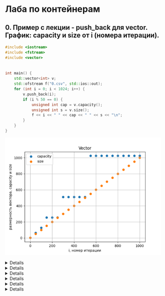 # Лаба по контейнерам
## 0. Пример с лекции - push_back для vector. График: capacity и size от i (номера итерации).
```C++
#include <iostream>
#include <fstream>
#include <vector>


int main() {
    std::vector<int> v;
    std::ofstream f("0.csv", std::ios::out);
    for (int i = 0; i < 1024; i++) {
        v.push_back(i);
        if (i % 50 == 0) {
            unsigned int cap = v.capacity();
            unsigned int s = v.size();
            f << i << " " << cap << " " << s << "\n";
        }
    }
}
```
![Зависимость размеров вектора](0.png)

<details>
<sumary><h3>1. Среднее время вставки элемента в произвольное место вектора. Реализуйте для своего контейнера insert, измерьте среднее время для различного размера контейнера (size) при вставке в произвольное место, сравните со стандартным контейнером. График: среднее время вставки для vector и subvector от size. Определить асимптотику.</h3></sumary>
    
для std::vector:
сложность: O(n)
```C++
#include <iostream>
#include <fstream>
#include <vector>
#include <random>
#include <chrono>

double get_time() {
    return std::chrono::duration_cast<std::chrono::microseconds>
                   (std::chrono::steady_clock::now().time_since_epoch()).count() / 1e6;
}

int main() {
    std::vector<int> v;
    std::ofstream f("1_1.csv", std::ios::out);
    for (unsigned int i = 0; i < 102400; i++) {
        v.push_back(i);
        unsigned int x = rand() % (i + 1);
        if (i % 500 == 0) {
            auto start = get_time();
            v.insert(v.begin() + x, i);
            auto finish = get_time();
            auto time = finish - start;
            f << v.size() << " " << time << "\n";
        }
    }
}
```
![1 vector](1_1.png)
</details>

<details>
<sumary><h3>2. Среднее время удаления одного элемента из произвольного места вектора. Реализуйте для своего контейнера erase, измерьте среднее время для различного размера контейнера (size) при вставке в произвольное место, сравните со стандартным контейнером. График: среднее время удаления для vector и subvector от size. Определить асимптотику.</h3></sumary>

для std::vector:
сложность: O(n)

```C++
#include <iostream>
#include <fstream>
#include <vector>
#include <random>
#include <chrono>

double get_time() {
    return std::chrono::duration_cast<std::chrono::microseconds>
                   (std::chrono::steady_clock::now().time_since_epoch()).count() / 1e6;
}

int main() {
    std::vector<int> v;
    std::ofstream f("2_1.csv", std::ios::out);
    for (unsigned int i = 0; i < 102400; i++) {
        v.push_back(i);
        if (i % 500 == 0) {
            unsigned int x = rand() % (i + 1);
            auto start = get_time();
            v.erase(v.begin() + x);
            auto finish = get_time();
            auto time = finish - start;
            f << v.size() << " " << time << "\n";
        }
    }
}
```
![2 vector](2_1.png)
</details>

<details>
<sumary><h3>3. Среднее время добавления в начало односвязного списка. График: среднее время работы push_front для list, forward_list и subforward_list от size. Определить асимптотику.</h3></sumary>
    
для std::list и std::forward_list:
сложность: O(1)
```C++
#include <fstream>
#include <random>
#include <chrono>
#include <list>
#include <forward_list>

double get_time() {
    return std::chrono::duration_cast<std::chrono::microseconds>
                   (std::chrono::steady_clock::now().time_since_epoch()).count() / 1e6;
}

int main() {
    std::list<int> l;
    std::forward_list<int> fl;
    std::ofstream f1("3_1.csv", std::ios::out);
    std::ofstream f2("3_2.csv", std::ios::out);
    for (unsigned int i = 0; i < 102400; i++) {

        if (i % 500 == 0) {
            auto start1 = get_time();
            l.push_front(i);
            auto finish1 = get_time();
            auto time1 = finish1 - start1;
            f1 << l.size() << " " << time1 << "\n";

            auto start2 = get_time();
            fl.push_front(i);
            auto finish2 = get_time();
            auto time2 = finish2 - start2;
            f2 << l.size() << " " << time2 << "\n";
            continue;
        }
        l.push_front(i);
        fl.push_front(i);
    }
}
```
![3 list](3_1.png)
![3 forward](3_2.png)
</details>

<details>
<sumary><h3>4. Среднее время удаления из начала односвязного списка. График: среднее время работы pop_front для list, forward_list и subforward_list от size. Определить асимптотику.</h3></sumary>

для std::list и std::forward_list:
```C++
#include <fstream>
#include <random>
#include <chrono>
#include <list>
#include <forward_list>

double get_time() {
    return std::chrono::duration_cast<std::chrono::microseconds>
                   (std::chrono::steady_clock::now().time_since_epoch()).count() / 1e6;
}

int main() {
    std::list<int> l;
    std::forward_list<int> fl;
    std::ofstream f1("4_1.csv", std::ios::out);
    std::ofstream f2("4_2.csv", std::ios::out);
    for (unsigned int i = 0; i < 102400; i++) {
        l.push_front(i);
        fl.push_front(i);
        if (i % 500 == 0) {
            auto start1 = get_time();
            l.pop_front();
            auto finish1 = get_time();
            auto time1 = finish1 - start1;
            f1 << l.size() << " " << time1 << "\n";

            auto start2 = get_time();
            fl.pop_front();
            auto finish2 = get_time();
            auto time2 = finish2 - start2;
            f2 << l.size() << " " << time2 << "\n";
        }
    }
}
```
![4 list](4_1.png)
![4 forward](4_2.png)
</details>


<details>
<sumary><h3>5. Среднее время добавления элемента в бинарное дерево. График: среднее время работы insert для set, map, multiset и multimap от size. Определить асимптотику.</h3></sumary>
    
```C++
#include <fstream>
#include <random>
#include <chrono>
#include <set>
#include <map>


double get_time() {
    return std::chrono::duration_cast<std::chrono::microseconds>
                   (std::chrono::steady_clock::now().time_since_epoch()).count() / 1e6;
}

int main() {
    std::set<int> s;
    std::map<int, int> m;
    std::multiset<int> ms;
    std::multimap<int, int> mm;
    std::ofstream f1("5_1.csv", std::ios::out);
    std::ofstream f2("5_2.csv", std::ios::out);
    std::ofstream f3("5_3.csv", std::ios::out);
    std::ofstream f4("5_4.csv", std::ios::out);

    bool record = false;
    auto start1 = get_time();
    auto start2 = get_time();
    auto start3 = get_time();
    auto start4 = get_time();

    for (unsigned int i = 0; i < 102400; i++) {
        if (!record) {
            start1 = get_time();
            start2 = get_time();
            start3 = get_time();
            start4 = get_time();
            record = true;
        }
        s.insert(i);
        ms.insert(i);
        m.insert({i, i});
        mm.insert({i, i});
        if (i != 0 and i % 500 == 0) {
            auto finish1 = get_time();
            auto finish2 = get_time();
            auto finish3 = get_time();
            auto finish4 = get_time();

            auto time1 = (finish1 - start1) / 500;
            auto time2 = (finish2 - start2) / 500;
            auto time3 = (finish3 - start3) / 500;
            auto time4 = (finish4 - start4) / 500;

            f1 << s.size() << " " << time1 << "\n";
            f2 << ms.size() << " " << time2 << "\n";
            f3 << m.size() << " " << time3 << "\n";
            f4 << mm.size() << " " << time4 << "\n";

            record = false;
        }
    }
}
```
![5 set](5_1.png)
![5 map](5_2.png)
![5 multiset](5_3.png)
![5 multimap](5_4.png)
</details>

<details>
<sumary><h3>6. Среднее время обхода всего контейнера. Обход это довольно абстрактная концепция, на практике ее проще всего замерить на простых арифметических операциях за О(1). То есть, например, увеличить на единицу каждый элемент контейнера. Если там делать что-то долгое, вроде вывода на экран, то эта долгая операция может замаскировать реальное время самого обхода, то есть изменения и разыменования итератора. Этот пункт можно делать без рукописных контейнеров, самое интересное для вас будет на стандартных. Тут есть место для экспериментов в коде - например, чтобы не дублировать одну и ту же последовательность одинаковых действий для стопки разных контейнеров, можно попробовать воспользоваться шаблонами. График: среднее время обхода vector, forward_list, list, map, set от размера контейнера.</h3></sumary>
</details>
